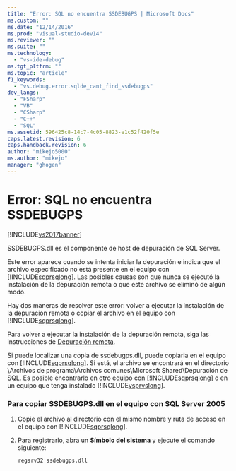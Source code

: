 ```yaml
---
title: "Error: SQL no encuentra SSDEBUGPS | Microsoft Docs"
ms.custom: ""
ms.date: "12/14/2016"
ms.prod: "visual-studio-dev14"
ms.reviewer: ""
ms.suite: ""
ms.technology: 
  - "vs-ide-debug"
ms.tgt_pltfrm: ""
ms.topic: "article"
f1_keywords: 
  - "vs.debug.error.sqlde_cant_find_ssdebugps"
dev_langs: 
  - "FSharp"
  - "VB"
  - "CSharp"
  - "C++"
  - "SQL"
ms.assetid: 596425c8-14c7-4c05-8823-e1c52f420f5e
caps.latest.revision: 6
caps.handback.revision: 6
author: "mikejo5000"
ms.author: "mikejo"
manager: "ghogen"
---
```

# Error: SQL no encuentra SSDEBUGPS
[!INCLUDE[vs2017banner](../code-quality/includes/vs2017banner.md)]

SSDEBUGPS.dll es el componente de host de depuración de SQL Server.  
  
 Este error aparece cuando se intenta iniciar la depuración e indica que el archivo especificado no está presente en el equipo con [!INCLUDE[sqprsqlong](../debugger/includes/sqprsqlong_md.md)].  Las posibles causas son que nunca se ejecutó la instalación de la depuración remota o que este archivo se eliminó de algún modo.  
  
 Hay dos maneras de resolver este error: volver a ejecutar la instalación de la depuración remota o copiar el archivo en el equipo con [!INCLUDE[sqprsqlong](../debugger/includes/sqprsqlong_md.md)].  
  
 Para volver a ejecutar la instalación de la depuración remota, siga las instrucciones de [Depuración remota](../debugger/remote-debugging.md).  
  
 Si puede localizar una copia de ssdebugps.dll, puede copiarla en el equipo con [!INCLUDE[sqprsqlong](../debugger/includes/sqprsqlong_md.md)].  Si está, el archivo se encontrará en el directorio \\Archivos de programa\\Archivos comunes\\Microsoft Shared\\Depuración de SQL.  Es posible encontrarlo en otro equipo con [!INCLUDE[sqprsqlong](../debugger/includes/sqprsqlong_md.md)] o en un equipo que tenga instalado [!INCLUDE[vsprvslong](../code-quality/includes/vsprvslong_md.md)].  
  
### Para copiar SSDEBUGPS.dll en el equipo con SQL Server 2005  
  
1.  Copie el archivo al directorio con el mismo nombre y ruta de acceso en el equipo con [!INCLUDE[sqprsqlong](../debugger/includes/sqprsqlong_md.md)].  
  
2.  Para registrarlo, abra un **Símbolo del sistema** y ejecute el comando siguiente:  
  
    ```  
    regsrv32 ssdebugps.dll  
    ```